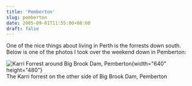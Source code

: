 ```yaml
---
title: 'Pemberton'
slug: pemberton
date: 2005-09-01T11:55:00+08:00
draft: false
---
```


One of the nice things about living in Perth is the forrests down south.
Below is one of the photos I took over the weekend down in Pemberton:

![Karri Forrest around Big Brook Dam,
Pemberton](http://blogs.gnome.org/jamesh/files/2005/09/bigbrookdam.jpg){width="640"
height="480"}\
The Karri forrest on the other side of Big Brook Dam, Pemberton
